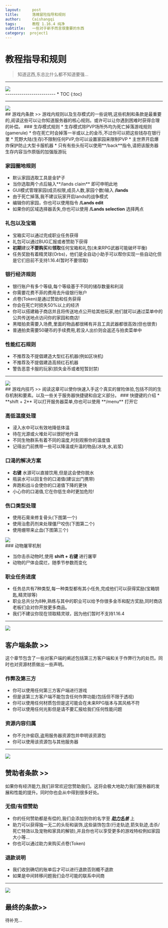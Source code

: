 ```yaml
---
layout:     post
title:      落魄冒险指导和规则
author:     Caishangqi
tags: 		教程 1.16.4 纯净
subtitle:  	一些对于新手而言很重要的东西
category:  project1
---
```

<!-- Start Writing Below in Markdown -->
# 教程指导和规则

> 知道这西,东总比什么都不知道要强...

-------------------------
<div align=left>
<img src= "https://s3.ax1x.com/2020/12/18/rYjqd1.png" />
</div>
-------------------------
* TOC
{:toc}

-------------------------
<div align=left>
<img src= "https://s3.ax1x.com/2020/12/18/rtAqw8.png" />
</div>
## 游戏内条款 >>
游戏内规则以及生存模式的一些说明,这些机制和条款是最重要的,阅读这些可以让你知道服务器的核心规则。或许可以让你遇到困难时获得合理的补偿。
### 生存模式规则
* 生存模式除PVP场所外均为死亡掉落游戏规则(gamerule)
* 你在死亡时会掉落一半或以上的金币,不过你可以把这些钱存在银行里
* 荒野大陆(生存)不限制任何PVP,你可以设置家园来限制PVP
* 主世界开启爆炸保护防止大型卡服机器
* 只有有些头衔可以使用**/back**指令,请把该服务器生存内容当作原版的加强版游玩

### 家园圈地规则
* 默认家园选取工具是金铲子
* 当你选取两个点后输入**/lands claim** 即可申明此地
* GUI模式管理家园(成员权限,成员人数,家园个数)输入 **/lands**
* 由于死亡掉落,我不建议玩家开启lands的战争模式
* 编辑你的家园，你也可以使用指令 **/Lands edit**
* 如果你的区域选择器丢失,你也可以使用 **/Lands selection** 选择两点

### 礼包以及宝箱

* 宝箱实可以通过完成职业任务获得
* 礼包可以通过BUG汇报或者赞助下获得
* **初期**建议**不要购买**和**领取**任何宝箱和礼包(未来RPG武器可能破坏平衡)
* 任务奖励有着精灵球(Orbs)，他们是全自动小助手可以帮你实现一些自动化但是它们目前不支持1.16.4(暂时不要领取)

### 银行经济规则

* 银行账户有多个等级,每个等级基于不同的储存数量和利润
* 你需要花费不菲的费用去升级银行账户
* 点卷(Token)是通过赞助和任务获得
* 你会在死亡时损失50%以上的经济
* 你可以搭建箱子商店并且将传送地点公开给其他玩家,他们就可以通过菜单中的公共传送地点访问你的家园和商店!
* 黑暗拍卖需要入场费,里面的物品都很稀有并且工具武器都很高效(但也很贵)
* 普通拍卖需要50硬币的手续费用,若没人出价则会返还与拍卖菜单中


### 性能红石规则

* 不推荐及不提倡建造大型红石机器(例如区块机)
* 不推荐及不提倡建造高频红石机器
* 警告恶意卡服的玩家(损失金币或者短暂封禁)

-------------------------
<div align=left>
<img src= "https://s3.ax1x.com/2020/12/18/rtEshQ.png" />
</div>
## 游戏内技巧 >>
阅读这章可以使你快速入手这个真实的冒险体验,包括不同的生存机制和要素。以及一些关于服务器快捷键和自定义部分。
### 快捷键的介绍
* **shift + 2** 可以打开服务器菜单,你也可以使用 **/menu** 打开它

### 高低温度处理

* 浸入水中可以有效地降低体温
* 待在光源或火堆处可以很好地升温
* 不同生物群系有着不同的温度,时刻观察你的温度值
* 记得出门前携带一些可以降温或升温的物品(冰块,水,岩浆)

### 口渴的解决方案

* **右键** 水源可以直接饮用,但是这会使你脱水
* 瓶装水可以回复你的口渴值(建议出门携带)
* 奔跑和战斗会使你的口渴值下降的更快
* 小心你的口渴值,它在你低生命时更加危险!

### 伤口类型处理

* 使用石膏来修复骨头(下图第一个)
* 使用治愈药剂来处理僵尸咬伤(下图第二个)
* 使用绷带来止血(下图第三个)

<div align=left>
<img src= "https://s3.ax1x.com/2020/12/19/rt3wB4.png" />
</div>
### 动物屠宰机制

* 当你击杀动物时,使用 **shift + 右键** 进行屠宰
* 动物的尸体会腐烂，随季节参数而变化

### 职业任务进度

* 任务总共有7种类型,每一种类型都有其小任务,完成他们可以获得奖励(宝箱钥匙,精灵球等)
* 职业总共分为8种,熟练与其中的职业可以给予你很多金币和配方奖励,同时商店老板们会对你开放更多商品。
* 我们不建议你现在领取精灵球，因为他们暂时不支持1.16.4

-------------------------
<div align=left>
<img src= "https://s3.ax1x.com/2020/12/18/rtE9O0.png" />
</div>

## 客户端条款 >>
这个章节包含了一些对客户端的阐述包括第三方客户端和关于作弊行为的处罚。同时也对资源材质做出一些声明。

### 作弊及第三方
* 你可以使用任何第三方客户端进行游戏
* 但是该第三方客户端不能包含任何作弊功能(包括但不限于透视)
* 你可以使用任何材质包但是这可能会在未来RPG版本与其风格不符
* 你可以使用任何光影但是请不要汇报给我们任何性能问题

### 资源内容归属

* 你不允许偷窃,盗用服务器资源包并申明该资源包
* 你可以使用该资源包与其他服务器

-------------------------
<div align=left>
<img src= "https://s3.ax1x.com/2020/12/18/rtE8te.png" />
</div>

## 赞助者条款 >>
如果你有经济能力,我们非常欢迎您赞助我们。这将会极大地助力我们服务器的发展和性能的提升。同时你也会从中得到很多好处。

### 无偿/有偿赞助

* 你的任何赞助都是有偿的,我们会添加到你的名字至 ***[助力名单](https://www.google.com)*** 上
* 助力可以获得独一无二的头衔和装饰,这些装饰包含(行走轨迹,箭矢轨迹,击杀/死亡特效以及宠物和家具的解锁),并且你也可以享受更多的游戏特权例如家园大小等...
* 你也可以通过助力来购买点卷(Token)

### 退款说明

* 我们收到确切的账单后才可以进行退款否则概不退款
* 如果是中间转移问题我们会尽可能的联系中间商

-------------------------
<div align=left>
<img src= "https://s3.ax1x.com/2020/12/18/rtnkRg.png" />
</div>

## 最终的条款>>
待补充...
